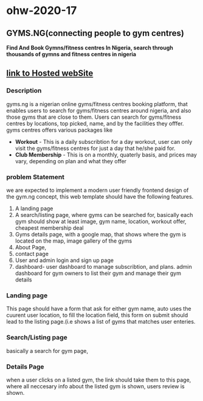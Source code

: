 # ohw-2020-17

## GYMS.NG(connecting people to gym centres)
**Find And Book Gymns/fitness centres In Nigeria,
search through thousands of gymns and fitness centres in nigeria**

## [link to Hosted webSite](https://fittech.me)

### Description
gyms.ng is a nigerian online gyms/fitness centres booking platform,
that enables users to search for gyms/fitness centres around nigeria, and also those gyms that are  close to them.
Users can search for gyms/fitness centres by locations, top picked, name, and by the facilities they offfer.
gyms centres offers various packages like
- **Workout** - This is a daily subscribtion for a day workout,  user can only visit the gyms/fitness centres for just a day that he/she paid for.
- **Club Membership** - This is on a monthly, quaterly basis, and prices may vary, depending on plan and what they offer


### problem Statement
we are expected to implement a modern user friendly frontend design of the gym.ng concept, this web template should have the following features.
1. A landing page
2. A search/listing page, where gyms can be searched for, basically each gym should show at least image, gym name, location, workout offer, cheapest membership deal
3. Gyms details page, with a google map, that shows where the gym is located on the map, image gallery of the gyms
4. About Page, 
5. contact page
6. User and admin login and sign up page
7. dashboard- user dashboard to manage subscribtion, and plans. admin dashboard for gym owners to list their gym and manage their gym details

### Landing page
This page should have a form that ask for either gym name, auto uses the cuurent user location, to fill the location field, this form on submit should
lead to the listing page.(i.e shows a list of gyms that matches user enteries.
### Search/Listing page
basically a search for gym page, 
### Details Page
when a user clicks on a listed gym, the link should take them to this page, where all neccesary info about the listed gym is shown, users review is shown.



